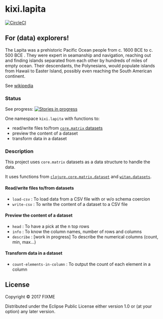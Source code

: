 # kixi.lapita

[![CircleCI](https://circleci.com/gh/MastodonC/kixi.lapita.svg?style=svg)](https://circleci.com/gh/MastodonC/kixi.lapita)

## For (data) explorers!

The Lapita was a prehistoric Pacific Ocean people from c. 1600 BCE to c. 500 BCE .
They were expert in seamanship and navigation, reaching out and finding islands separated from each other by hundreds of miles of empty ocean. Their descendants, the Polynesians, would populate islands from Hawaii to Easter Island, possibly even reaching the South American continent.

See [wikipedia](https://en.wikipedia.org/wiki/Lapita_culture)

### Status

See progress:  [![Stories in progress](https://badge.waffle.io/MastodonC/kixi.lapita.svg?label=in%20progress&title=In%20progress)](http://waffle.io/MastodonC/kixi.lapita)

One namespace `kixi.lapita` with functions to:

* read/write files to/from [`core.matrix` datasets](https://github.com/mikera/core.matrix/blob/develop/src/main/clojure/clojure/core/matrix/dataset.clj)
* preview the content of a dataset
* transform data in a dataset

### Description

This project uses `core.matrix` datasets as a data structure to handle the data.

It uses functions from [`clojure.core.matrix.dataset`](https://github.com/mikera/core.matrix/blob/develop/src/main/clojure/clojure/core/matrix/dataset.clj) and [`witan.datasets`](https://github.com/MastodonC/witan.workspace-api/blob/master/src/witan/datasets.clj).


#### Read/write files to/from datasets

* `load-csv` : To load data from a CSV file with or w/o schema coercion
* `write-csv` : To write the content of a dataset to a CSV file

#### Preview the content of a dataset

* `head` : To have a pick at the n top rows
* `info` : To know the column names, number of rows and columns
* `describe` : [work in progress] To describe the numerical columns (count, min, max...)

#### Transform data in a dataset

* `count-elements-in-column` : To output the count of each element in a column

## License

Copyright © 2017 FIXME

Distributed under the Eclipse Public License either version 1.0 or (at
your option) any later version.
